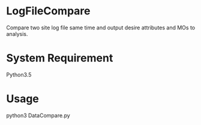 # LogFileCompare
Compare two site log file same time and output desire attributes and MOs to analysis.

# System Requirement
Python3.5

# Usage
python3 DataCompare.py
